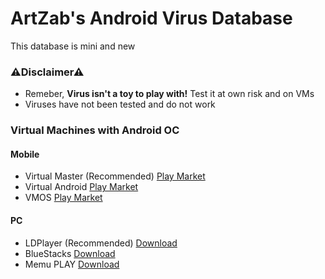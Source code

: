 # ArtZab's Android Virus Database
This database is mini and new

### ⚠Disclaimer⚠
* Remeber, **Virus isn't a toy to play with!** Test it at own risk and on VMs
* Viruses have not been tested and do not work

### Virtual Machines with Android OC
#### Mobile
* Virtual Master (Recommended) [Play Market](https://play.google.com/store/apps/details?id=com.clone.android.dual.space)
* Virtual Android [Play Market](https://play.google.com/store/apps/details?id=com.pspace.vandroid)
* VMOS [Play Market](https://play.google.com/store/apps/details?id=com.vmos.google)
#### PC
* LDPlayer (Recommended) [Download](https://ldplayer.net)
* BlueStacks [Download](https://bluestacks.com)
* Memu PLAY [Download](https://memuplay.com)
